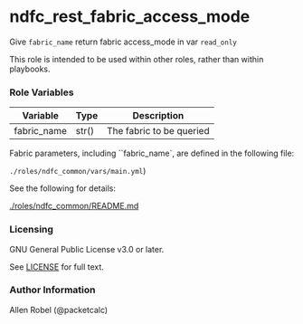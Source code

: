 # ndfc_rest_fabric_access_mode

Give ``fabric_name`` return fabric access_mode in var ``read_only``

This role is intended to be used within other roles, rather than within playbooks.

### Role Variables

Variable        | Type  | Description
----------------|-------|----------------------------------------
fabric_name     | str() | The fabric to be queried

Fabric parameters, including ``fabric_name`, are defined in the following file:

``./roles/ndfc_common/vars/main.yml``)

See the following for details:

[./roles/ndfc_common/README.md](https://github.com/allenrobel/ndfc-roles/tree/master/roles/ndfc_common/README.md)

### Licensing

GNU General Public License v3.0 or later.

See [LICENSE](https://www.gnu.org/licenses/gpl-3.0.txt) for full text.

### Author Information

Allen Robel (@packetcalc)
